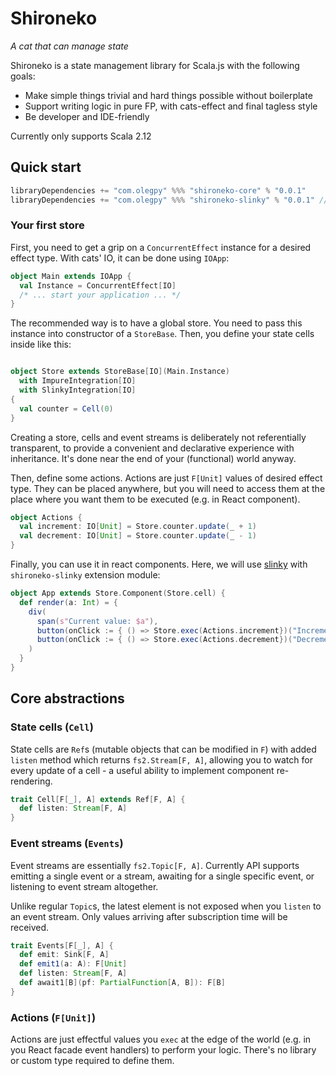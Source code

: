 # Shironeko
*A cat that can manage state*

Shironeko is a state management library for Scala.js with the following goals:

- Make simple things trivial and hard things possible without boilerplate
- Support writing logic in pure FP, with cats-effect and final tagless style
- Be developer and IDE-friendly

Currently only supports Scala 2.12

## Quick start

```scala
libraryDependencies += "com.olegpy" %%% "shironeko-core" % "0.0.1"
libraryDependencies += "com.olegpy" %%% "shironeko-slinky" % "0.0.1" // Optional, integration with Slinky
```

### Your first store
First, you need to get a grip on a `ConcurrentEffect` instance for a desired effect type. With cats' IO, it can be done using `IOApp`:

```scala
object Main extends IOApp {
  val Instance = ConcurrentEffect[IO]
  /* ... start your application ... */
}
```

The recommended way is to have a global store. You need to pass this instance into constructor of a `StoreBase`. Then, you define your state cells inside like this:

```scala

object Store extends StoreBase[IO](Main.Instance)
  with ImpureIntegration[IO]
  with SlinkyIntegration[IO]
{
  val counter = Cell(0)
}
```

Creating a store, cells and event streams is deliberately not referentially transparent, to provide a convenient and declarative experience with inheritance. It's done near the end of your (functional) world anyway.


Then, define some actions. Actions are just `F[Unit]` values of desired effect type. They can be placed anywhere, but you will need to access them at the place where you want them to be executed (e.g. in React component).

```scala
object Actions {
  val increment: IO[Unit] = Store.counter.update(_ + 1)
  val decrement: IO[Unit] = Store.counter.update(_ - 1)
}
```

Finally, you can use it in react components. Here, we will use [slinky](https://slinky.shadaj.me/) with `shironeko-slinky` extension module:

```scala
object App extends Store.Component(Store.cell) {
  def render(a: Int) = {
    div(
      span(s"Current value: $a"),
      button(onClick := { () => Store.exec(Actions.increment})("Increment"),
      button(onClick := { () => Store.exec(Actions.decrement})("Decrement")
    )
  }
}
```

## Core abstractions
### State cells (`Cell`)
State cells are `Ref`s (mutable objects that can be modified in `F`) with added `listen` method which returns `fs2.Stream[F, A]`, allowing you to watch for every update of a cell - a useful ability to implement component re-rendering. 

```scala
trait Cell[F[_], A] extends Ref[F, A] {
  def listen: Stream[F, A]
}
```

### Event streams (`Events`)
Event streams are essentially `fs2.Topic[F, A]`. Currently API supports emitting a single event or a stream, awaiting for a single specific event, or listening to event stream altogether.

Unlike regular `Topic`s, the latest element is not exposed when you `listen` to an event stream. Only values arriving after subscription time will be received.

```scala
trait Events[F[_], A] {
  def emit: Sink[F, A]
  def emit1(a: A): F[Unit]
  def listen: Stream[F, A]
  def await1[B](pf: PartialFunction[A, B]): F[B]
}
```

### Actions (`F[Unit]`)
Actions are just effectful values you `exec` at the edge of the world (e.g. in you React facade event handlers) to perform your logic. There's no library or custom type required to define them.